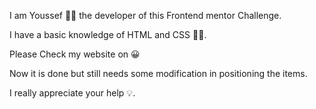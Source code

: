 I am Youssef 🙎‍♂️ the developer of this Frontend mentor Challenge.


I have a basic knowledge of HTML and CSS 🧑‍💻.


Please Check my website on 😀

Now it is done but still needs some modification in positioning the items.

I really appreciate your help 💡.
